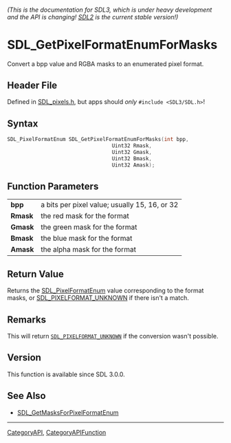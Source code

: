 ###### (This is the documentation for SDL3, which is under heavy development and the API is changing! [SDL2](https://wiki.libsdl.org/SDL2/) is the current stable version!)
# SDL_GetPixelFormatEnumForMasks

Convert a bpp value and RGBA masks to an enumerated pixel format.

## Header File

Defined in [SDL_pixels.h](https://github.com/libsdl-org/SDL/blob/main/include/SDL3/SDL_pixels.h), but apps should _only_ `#include <SDL3/SDL.h>`!

## Syntax

```c
SDL_PixelFormatEnum SDL_GetPixelFormatEnumForMasks(int bpp,
                                  Uint32 Rmask,
                                  Uint32 Gmask,
                                  Uint32 Bmask,
                                  Uint32 Amask);

```

## Function Parameters

|               |                                               |
| ------------- | --------------------------------------------- |
| **bpp**       | a bits per pixel value; usually 15, 16, or 32 |
| **Rmask**     | the red mask for the format                   |
| **Gmask**     | the green mask for the format                 |
| **Bmask**     | the blue mask for the format                  |
| **Amask**     | the alpha mask for the format                 |

## Return Value

Returns the [SDL_PixelFormatEnum](SDL_PixelFormatEnum) value corresponding
to the format masks, or [SDL_PIXELFORMAT_UNKNOWN](SDL_PIXELFORMAT_UNKNOWN)
if there isn't a match.

## Remarks

This will return [`SDL_PIXELFORMAT_UNKNOWN`](SDL_PIXELFORMAT_UNKNOWN) if
the conversion wasn't possible.

## Version

This function is available since SDL 3.0.0.

## See Also

* [SDL_GetMasksForPixelFormatEnum](SDL_GetMasksForPixelFormatEnum)

----
[CategoryAPI](CategoryAPI), [CategoryAPIFunction](CategoryAPIFunction)

